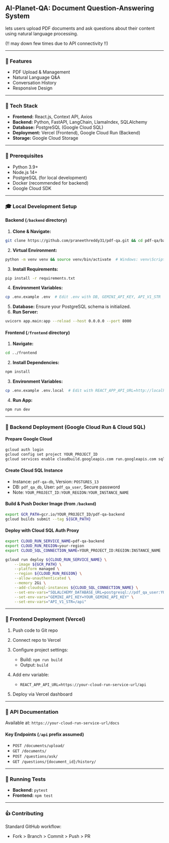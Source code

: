 ## AI-Planet-QA: Document Question-Answering System

 lets users upload PDF documents and ask questions about their content using natural language processing.

(!! may down few times due to API connectivity !!)

---

### 🌟 Features

* PDF Upload & Management
* Natural Language Q\&A
* Conversation History
* Responsive Design
---

### 🔧 Tech Stack

* **Frontend:** React.js, Context API, Axios
* **Backend:** Python, FastAPI, LangChain, LlamaIndex, SQLAlchemy
* **Database:** PostgreSQL (Google Cloud SQL)
* **Deployment:** Vercel (Frontend), Google Cloud Run (Backend)
* **Storage:** Google Cloud Storage

---

### 🚀 Prerequisites

* Python 3.9+
* Node.js 14+
* PostgreSQL (for local development)
* Docker (recommended for backend)
* Google Cloud SDK

---

### 🎓 Local Development Setup

#### Backend (`/backend` directory)

1. **Clone & Navigate:**

```bash
git clone https://github.com/praneethreddy31/pdf-qa.git && cd pdf-qa/backend
```

2. **Virtual Environment:**

```bash
python -m venv venv && source venv/bin/activate  # Windows: venv\Scripts\activate
```

3. **Install Requirements:**

```bash
pip install -r requirements.txt
```

4. **Environment Variables:**

```bash
cp .env.example .env  # Edit .env with DB, GEMINI_API_KEY, API_V1_STR
```

5. **Database:** Ensure your PostgreSQL schema is initialized.
6. **Run Server:**

```bash
uvicorn app.main:app --reload --host 0.0.0.0 --port 8000
```

#### Frontend (`/frontend` directory)

1. **Navigate:**

```bash
cd ../frontend
```

2. **Install Dependencies:**

```bash
npm install
```

3. **Environment Variables:**

```bash
cp .env.example .env.local  # Edit with REACT_APP_API_URL=http://localhost:8000/api
```

4. **Run App:**

```bash
npm run dev
```

---

### 🚧 Backend Deployment (Google Cloud Run & Cloud SQL)

#### Prepare Google Cloud

```bash
gcloud auth login
gcloud config set project YOUR_PROJECT_ID
gcloud services enable cloudbuild.googleapis.com run.googleapis.com sqladmin.googleapis.com containerregistry.googleapis.com
```

#### Create Cloud SQL Instance

* Instance: `pdf-qa-db`, Version: `POSTGRES_13`
* DB: `pdf_qa_db`, User: `pdf_qa_user`, Secure password
* Note: `YOUR_PROJECT_ID:YOUR_REGION:YOUR_INSTANCE_NAME`

#### Build & Push Docker Image (from `/backend`)

```bash
export GCR_PATH=gcr.io/YOUR_PROJECT_ID/pdf-qa-backend
gcloud builds submit --tag ${GCR_PATH}
```

#### Deploy with Cloud SQL Auth Proxy

```bash
export CLOUD_RUN_SERVICE_NAME=pdf-qa-backend
export CLOUD_RUN_REGION=your-region
export CLOUD_SQL_CONNECTION_NAME=YOUR_PROJECT_ID:REGION:INSTANCE_NAME

gcloud run deploy ${CLOUD_RUN_SERVICE_NAME} \
    --image ${GCR_PATH} \
    --platform managed \
    --region ${CLOUD_RUN_REGION} \
    --allow-unauthenticated \
    --memory 2Gi \
    --add-cloudsql-instances ${CLOUD_SQL_CONNECTION_NAME} \
    --set-env-vars="SQLALCHEMY_DATABASE_URL=postgresql://pdf_qa_user:YOUR_SECURE_PASSWORD@localhost/pdf_qa_db?host=/cloudsql/${CLOUD_SQL_CONNECTION_NAME}" \
    --set-env-vars="GEMINI_API_KEY=YOUR_GEMINI_API_KEY" \
    --set-env-vars="API_V1_STR=/api"
```

---

### 📁 Frontend Deployment (Vercel)

1. Push code to Git repo
2. Connect repo to Vercel
3. Configure project settings:

   * Build: `npm run build`
   * Output: `build`
4. Add env variable:

   * `REACT_APP_API_URL=https://your-cloud-run-service-url/api`
5. Deploy via Vercel dashboard

---

### 📃 API Documentation

Available at: `https://your-cloud-run-service-url/docs`

#### Key Endpoints (`/api` prefix assumed)

* `POST /documents/upload/`
* `GET /documents/`
* `POST /questions/ask/`
* `GET /questions/{document_id}/history/`

---

### 🔧 Running Tests

* **Backend:** `pytest`
* **Frontend:** `npm test`

---

### 👍 Contributing

Standard GitHub workflow:

* Fork > Branch > Commit > Push > PR

